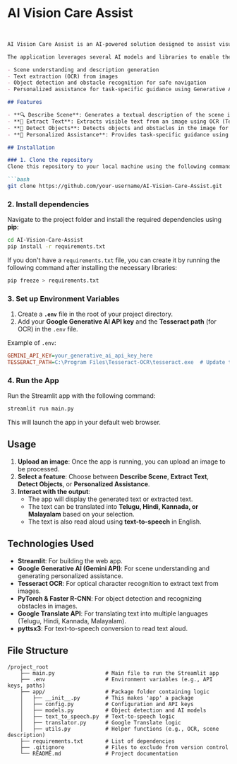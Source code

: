 # AI Vision Care Assist
```markdown


AI Vision Care Assist is an AI-powered solution designed to assist visually impaired individuals by providing scene descriptions, text extraction from images, object detection for navigation, and personalized task assistance.

The application leverages several AI models and libraries to enable the following functionalities:

- Scene understanding and description generation
- Text extraction (OCR) from images
- Object detection and obstacle recognition for safe navigation
- Personalized assistance for task-specific guidance using Generative AI

## Features

- **🔍 Describe Scene**: Generates a textual description of the scene in the uploaded image and provides an audio output.
- **📝 Extract Text**: Extracts visible text from an image using OCR (Tesseract) and converts it into audio.
- **🚧 Detect Objects**: Detects objects and obstacles in the image for navigation and safety.
- **🤖 Personalized Assistance**: Provides task-specific guidance using Generative AI, such as identifying objects or reading labels.

## Installation

### 1. Clone the repository
Clone this repository to your local machine using the following command:

```bash
git clone https://github.com/your-username/AI-Vision-Care-Assist.git
```

### 2. Install dependencies
Navigate to the project folder and install the required dependencies using **pip**:

```bash
cd AI-Vision-Care-Assist
pip install -r requirements.txt
```

If you don't have a `requirements.txt` file, you can create it by running the following command after installing the necessary libraries:

```bash
pip freeze > requirements.txt
```

### 3. Set up Environment Variables
1. Create a **`.env`** file in the root of your project directory.
2. Add your **Google Generative AI API key** and the **Tesseract path** (for OCR) in the `.env` file.

Example of `.env`:

```ini
GEMINI_API_KEY=your_generative_ai_api_key_here
TESSERACT_PATH=C:\Program Files\Tesseract-OCR\tesseract.exe  # Update this path to where Tesseract is installed
```

### 4. Run the App
Run the Streamlit app with the following command:

```bash
streamlit run main.py
```

This will launch the app in your default web browser.

## Usage

1. **Upload an image**: Once the app is running, you can upload an image to be processed.
2. **Select a feature**: Choose between **Describe Scene**, **Extract Text**, **Detect Objects**, or **Personalized Assistance**.
3. **Interact with the output**:
    - The app will display the generated text or extracted text.
    - The text can be translated into **Telugu, Hindi, Kannada, or Malayalam** based on your selection.
    - The text is also read aloud using **text-to-speech** in English.

## Technologies Used

- **Streamlit**: For building the web app.
- **Google Generative AI (Gemini API)**: For scene understanding and generating personalized assistance.
- **Tesseract OCR**: For optical character recognition to extract text from images.
- **PyTorch & Faster R-CNN**: For object detection and recognizing obstacles in images.
- **Google Translate API**: For translating text into multiple languages (Telugu, Hindi, Kannada, Malayalam).
- **pyttsx3**: For text-to-speech conversion to read text aloud.

## File Structure

```
/project_root
    ├── main.py                # Main file to run the Streamlit app
    ├── .env                   # Environment variables (e.g., API keys, paths)
    ├── app/                   # Package folder containing logic
    │   ├── __init__.py        # This makes 'app' a package
    │   ├── config.py          # Configuration and API keys
    │   ├── models.py          # Object detection and AI models
    │   ├── text_to_speech.py  # Text-to-speech logic
    │   ├── translator.py      # Google Translate logic
    │   ├── utils.py           # Helper functions (e.g., OCR, scene description)
    ├── requirements.txt       # List of dependencies
    ├── .gitignore             # Files to exclude from version control
    └── README.md              # Project documentation
```
